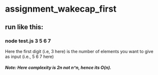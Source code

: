# assignment_wakecap_first
## run like this:
### node test.js 3 5 6 7
Here the first digit (i.e, 3 here) is the number of elements you want to give as input (i.e., 5 6 7 here)

##### Note: Here complexity is 2n not n^n, hence its O(n).

